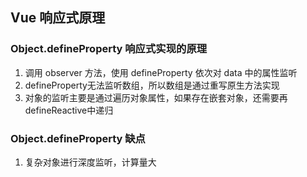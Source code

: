 ## Vue 响应式原理

### Object.defineProperty 响应式实现的原理

1. 调用 observer 方法，使用 defineProperty 依次对 data 中的属性监听
2. defineProperty无法监听数组，所以数组是通过重写原生方法实现
3. 对象的监听主要是通过遍历对象属性，如果存在嵌套对象，还需要再defineReactive中递归

### Object.defineProperty 缺点

1. 复杂对象进行深度监听，计算量大
